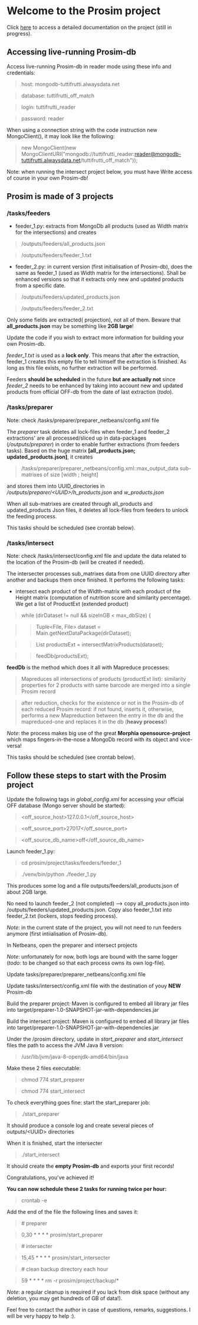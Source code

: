 # Welcome to the Prosim project

Click [here](https://oricdev.github.io/prosim/docs) to access a detailed documentation on the project (still in progress).

## Accessing live-running Prosim-db
Access live-running Prosim-db in reader mode using these info and credentials:


> host: mongodb-tuttifrutti.alwaysdata.net

> database: tuttifrutti_off_match

> login: tuttifrutti_reader

> password: reader

When using a connection string with the code instruction new MongoClient(), it may look like the following:

> new MongoClient(new MongoClientURI("mongodb://tuttifrutti_reader:reader@mongodb-tuttifrutti.alwaysdata.net/tuttifrutti_off_match"));

Note: when running the intersect project below, you must have Write access of course in your own Prosim-db!

## Prosim is made of 3 projects
### /tasks/feeders
* feeder_1.py: extracts from MongoDb all products (used as Width matrix for the intersections) and creates
> /outputs/feeders/all_products.json

> /outputs/feeders/feeder_1.txt

* feeder_2.py: in current version (first initialisation of Prosim-db), does the same as feeder_1 (used as Width matrix for the intersections).
Shall be enhanced versions so that it extracts only new and updated products from a specific date.
> /outputs/feeders/updated_products.json

> /outputs/feeders/feeder_2.txt

Only some fields are extracted( projection), not all of them. Beware that **all_products.json** may be something like **2GB large**!

Update the code if you wish to extract more information for building your own Prosim-db.

*feeder_1.txt* is used as a **lock only**. This means that after the extraction, feeder_1 creates this empty file to tell 
himself the extraction is finished. As long as this file exists, no further extraction will be performed.

Feeders **should be scheduled** in the future **but are actually not** since *feeder_2* needs to be enhanced by taking into account new and updated products from official OFF-db from the date of last extraction (*todo*).

### /tasks/preparer
Note: check /tasks/preparer/preparer_netbeans/config.xml file

The *preparer* task deletes all lock-files when feeder_1 and feeder_2 extractions' are all processed/sliced
 up in data-packages (*/outputs/preparer*) in order to enable further extractions (from feeders tasks).
 Based on the huge matrix **\[all_products.json; updated_products.json\]**, it creates 
 > /tasks/preparer/preparer_netbeans/config.xml::max_output_data sub-matrixes of size \[width ; height\]
 
and stores them into UUID_directories in */outputs/preparer/\<UUID\>/h_products.json* and *w_products.json*

When all sub-matrixes are created through all_products and updated_products Json files, it deletes all lock-files from feeders to unlock the feeding process.

This tasks should be scheduled (see crontab below).

### /tasks/intersect
Note: check /tasks/intersect/config.xml file and update the data related to the location of the Prosim-db (will be created if needed).

The intersecter processes sub_matrixes data from one UUID directory after another and backups them once finished.
It performs the following tasks:

- intersect each product of the Width-matrix with each product of the Height matrix (computation of nutrition score
 and similarity percentage). We get a list of ProductExt (extended product)
 
> while (dirDataset != null && sizeInGB < max_dbSize) {

>>   Tuple<File, File> dataset = Main.getNextDataPackage(dirDataset);

>>   List<IProduct> productsExt = intersectMatrixProducts(dataset);

>>   feedDb(productsExt);

**feedDb** is the method which does it all with Mapreduce processes:
> Mapreduces all intersections of products (productExt list): similarity properties for 2 products with same barcode are merged into a single Prosim record

> after reduction, checks for the existence or not in the Prosim-db of each reduced Prosim record: if not found, inserts it, otherwise, performs a new Mapreduction between the entry in the db and the mapreduced-one and replaces it in the db (**heavy process**!)
 
*Note*: the process makes big use of the great **Morphia opensource-project** which maps fingers-in-the-nose a MongoDb record with its object and vice-versa!
              
              
This tasks should be scheduled (see crontab below).


## Follow these steps to start with the Prosim project
Update the following tags in *global_config.xml* for accessing your official OFF database 
(Mongo server should be started):
> <off_source_host>127.0.0.1</off_source_host>

> <off_source_port>27017</off_source_port>

> <off_source_db_name>off</off_source_db_name>

Launch feeder_1.py:
> cd prosim/project/tasks/feeders/feeder_1

> ./venv/bin/python ./feeder_1.py

This produces some log and a file outputs/feeders/all_products.json of about 2GB large.

No need to launch feeder_2 (not completed) --> copy all_products.json into /outputs/feeders/updated_products.json. Copy also feeder_1.txt into feeder_2.txt (lockers, stops feeding process).

_Note_: in the current state of the project, you will not need to run feeders anymore (first intiialisation of Prosim-db).

In Netbeans, open the preparer and intersect projects

_Note_: unfortunately for now, both logs are bound with the same logger (*todo*: to be changed so that each process owns its own log-file).

Update tasks/preparer/preparer_netbeans/config.xml file

Update tasks/intersect/config.xml file with the destination of youy **NEW** Prosim-db

Build the preparer project: Maven is configured to embed all library jar files into target/preparer-1.0-SNAPSHOT-jar-with-dependencies.jar

Build the intersect project: Maven is configured to embed all library jar files into target/preparer-1.0-SNAPSHOT-jar-with-dependencies.jar

Under the /prosim directory, update in *start_preparer* and *start_intersect* files the path to access the JVM Java 8 version:

> /usr/lib/jvm/java-8-openjdk-amd64/bin/java

Make these 2 files executable:
> chmod 774 start_preparer

> chmod 774 start_intersect

To check everything goes fine: start the start_preparer job:

> ./start_preparer

It should produce a console log and create several pieces of outputs/\<UUID\> directories

When it is finished, start the intersecter

> ./start_intersect

It should create the **empty Prosim-db** and exports your first records!

Congratulations, you've achieved it!

**You can now schedule these 2 tasks for running twice per hour:**
> crontab -e

Add the end of the file the following lines and saves it:

> \# preparer

> 0,30 * * * * prosim/start_preparer

> \# intersecter

> 15,45 * * * * prosim/start_intersecter

> \# clean backup directory each hour

> 59 * * * * rm -r prosim/project/backup/*

*Note*: a regular cleanup is required if you lack from disk space (without any deletion, you may get hundreds of GB of data!).

Feel free to contact the author in case of questions, remarks, suggestions. I will be very happy to help :).
